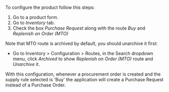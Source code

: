 To configure the product follow this steps:

1.  Go to a product form.
2.  Go to *Inventory* tab.
3.  Check the box *Purchase Request* along with the route *Buy* and *Replenish on Order (MTO)*

Note that MTO route is archived by default, you should unarchive it first:
- Go to Inventory > Configuration > Routes, in the Search dropdown menu, click *Archived* to show *Replenish on Order (MTO)* route and *Unarchive* it.

With this configuration, whenever a procurement order is created and the
supply rule selected is 'Buy' the application will create a Purchase
Request instead of a Purchase Order.
